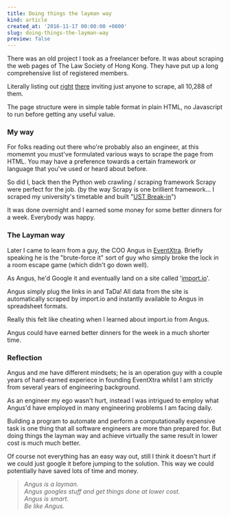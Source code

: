 ```yaml
---
title: Doing things the layman way
kind: article
created_at: '2016-11-17 00:00:00 +0800'
slug: doing-things-the-layman-way
preview: false
---
```


There was an old project I took as a freelancer before. It was about
scraping the web pages of The Law Society of Hong Kong. They have
put up a long comprehensive list of registered members.

Literally listing out [right](http://www.hklawsoc.org.hk/pub_e/memberlawlist/mem_withcert.asp)
[there](http://www.hklawsoc.org.hk/pub_e/memberlawlist/mem_withoutcert.asp) inviting just anyone to scrape,
all 10,288 of them.

The page structure were in simple table format in plain HTML, no
Javascript to run before getting any useful value.

### My way

For folks reading out there who're probably also an engineer, at this
momemnt you must've formulated various ways to scrape the page from
HTML. You may have a preference towards a certain framework or language
that you've used or heard about before.

So did I, back then the Python web crawling / scraping framework Scrapy
were perfect for the job. (by the way Scrapy is one brillient framework...
I scraped my university's timetable and built "[UST Break-in](http://re.ck2ustudio.com/)")

It was done overnight and I earned some money for some better dinners
for a week. Everybody was happy.

### The Layman way

Later I came to learn from a guy, the COO Angus in [EventXtra](https://www.eventxtra.com/).
Briefly speaking he is the "brute-force it" sort of guy who simply broke the
lock in a room escape game (which didn't go down well).

As Angus, he'd Google it and eventually land on a site called
'[import.io](https://www.import.io)'.

Angus simply plug the links in and TaDa! All data from the site is
automatically scraped by import.io and instantly available to Angus in
spreadsheet formats.

Really this felt like cheating when I learned about import.io from Angus.

Angus could have earned better dinners for the week in a much shorter time.

### Reflection

Angus and me have different mindsets; he is an operation guy with a
couple years of hard-earned experiece in founding EventXtra whilst I
am strictly from several years of engineering background.

As an engineer my ego wasn't hurt, instead I was intrigued to employ
what Angus'd have employed in many engineering problems I am facing daily.

Building a program to automate and perform a computationally expensive task
is one thing that all software engineers are more than prepared for. But doing
things the layman way and achieve virtually the same result in lower cost is much much better.

Of course not everything has an easy way out, still I think it doesn't
hurt if we could just google it before jumping to the solution. This way
we could potentially have saved lots of time and money.

> *Angus is a layman.*
> <br>
> *Angus googles stuff and get things done at lower cost.*
> <br>
> *Angus is smart.*
> <br>
> *Be like Angus.*

